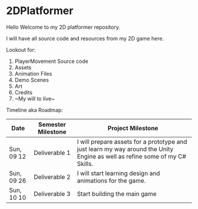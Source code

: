 # 2DPlatformer

Hello Welcome to my 2D platformer repository.

I will have all source code and resources from my 2D game here.

Lookout for:
1. PlayerMovement Source code 
2. Assets 
3. Animation Files
4. Demo Scenes 
5. Art
6. Credits 
7. ~My will to live~

Timeline aka Roadmap:

| Date          |Semester Milestone|Project Milestone                                                                                                          |
| ------------- |:----------------:|--------------------------------------------------------------------------------------------------------------------------|                   
| Sun, 09 12    | Deliverable 1    |I will prepare assets for a prototype and just learn my way around the Unity Engine as well as refine some of my C# Skills.|
| Sun, 09 26    | Deliverable 2    |I will start learning design and animations for the game.                                                                  |
| Sun, 10 10    | Deliverable 3    |Start building the main game                                                                                               |
